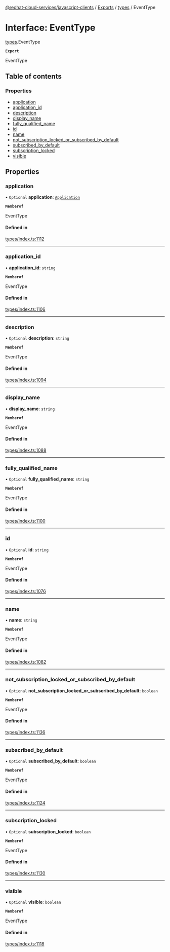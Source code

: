 [@redhat-cloud-services/javascript-clients](../README.md) / [Exports](../modules.md) / [types](../modules/types.md) / EventType

# Interface: EventType

[types](../modules/types.md).EventType

**`Export`**

EventType

## Table of contents

### Properties

- [application](types.EventType.md#application)
- [application\_id](types.EventType.md#application_id)
- [description](types.EventType.md#description)
- [display\_name](types.EventType.md#display_name)
- [fully\_qualified\_name](types.EventType.md#fully_qualified_name)
- [id](types.EventType.md#id)
- [name](types.EventType.md#name)
- [not\_subscription\_locked\_or\_subscribed\_by\_default](types.EventType.md#not_subscription_locked_or_subscribed_by_default)
- [subscribed\_by\_default](types.EventType.md#subscribed_by_default)
- [subscription\_locked](types.EventType.md#subscription_locked)
- [visible](types.EventType.md#visible)

## Properties

### application

• `Optional` **application**: [`Application`](types.Application.md)

**`Memberof`**

EventType

#### Defined in

[types/index.ts:1112](https://github.com/RedHatInsights/javascript-clients/blob/main/packages/notifications/types/index.ts#L1112)

___

### application\_id

• **application\_id**: `string`

**`Memberof`**

EventType

#### Defined in

[types/index.ts:1106](https://github.com/RedHatInsights/javascript-clients/blob/main/packages/notifications/types/index.ts#L1106)

___

### description

• `Optional` **description**: `string`

**`Memberof`**

EventType

#### Defined in

[types/index.ts:1094](https://github.com/RedHatInsights/javascript-clients/blob/main/packages/notifications/types/index.ts#L1094)

___

### display\_name

• **display\_name**: `string`

**`Memberof`**

EventType

#### Defined in

[types/index.ts:1088](https://github.com/RedHatInsights/javascript-clients/blob/main/packages/notifications/types/index.ts#L1088)

___

### fully\_qualified\_name

• `Optional` **fully\_qualified\_name**: `string`

**`Memberof`**

EventType

#### Defined in

[types/index.ts:1100](https://github.com/RedHatInsights/javascript-clients/blob/main/packages/notifications/types/index.ts#L1100)

___

### id

• `Optional` **id**: `string`

**`Memberof`**

EventType

#### Defined in

[types/index.ts:1076](https://github.com/RedHatInsights/javascript-clients/blob/main/packages/notifications/types/index.ts#L1076)

___

### name

• **name**: `string`

**`Memberof`**

EventType

#### Defined in

[types/index.ts:1082](https://github.com/RedHatInsights/javascript-clients/blob/main/packages/notifications/types/index.ts#L1082)

___

### not\_subscription\_locked\_or\_subscribed\_by\_default

• `Optional` **not\_subscription\_locked\_or\_subscribed\_by\_default**: `boolean`

**`Memberof`**

EventType

#### Defined in

[types/index.ts:1136](https://github.com/RedHatInsights/javascript-clients/blob/main/packages/notifications/types/index.ts#L1136)

___

### subscribed\_by\_default

• `Optional` **subscribed\_by\_default**: `boolean`

**`Memberof`**

EventType

#### Defined in

[types/index.ts:1124](https://github.com/RedHatInsights/javascript-clients/blob/main/packages/notifications/types/index.ts#L1124)

___

### subscription\_locked

• `Optional` **subscription\_locked**: `boolean`

**`Memberof`**

EventType

#### Defined in

[types/index.ts:1130](https://github.com/RedHatInsights/javascript-clients/blob/main/packages/notifications/types/index.ts#L1130)

___

### visible

• `Optional` **visible**: `boolean`

**`Memberof`**

EventType

#### Defined in

[types/index.ts:1118](https://github.com/RedHatInsights/javascript-clients/blob/main/packages/notifications/types/index.ts#L1118)
